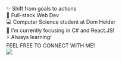 
✨ Shift from goals to actions<br>👯 Full-stack Web Dev<br>💻 Computer Science student at Dom Helder<br>🔭 I’m currently focusing in C# and React.JS!<br>⚡ Always learning!<br>FEEL FREE TO CONNECT WITH ME!<br><a href = "https://linktr.ee/marcellocavazza" target="_blank"><img src="https://img.shields.io/badge/linktree-39E09B?style=for-the-badge&logo=linktree&logoColor=white"></a>
